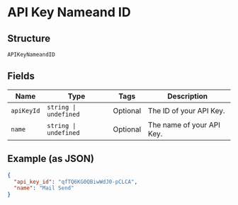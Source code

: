 
# API Key Nameand ID

## Structure

`APIKeyNameandID`

## Fields

| Name | Type | Tags | Description |
|  --- | --- | --- | --- |
| `apiKeyId` | `string \| undefined` | Optional | The ID of your API Key. |
| `name` | `string \| undefined` | Optional | The name of your API Key. |

## Example (as JSON)

```json
{
  "api_key_id": "qfTQ6KG0QBiwWdJ0-pCLCA",
  "name": "Mail Send"
}
```

